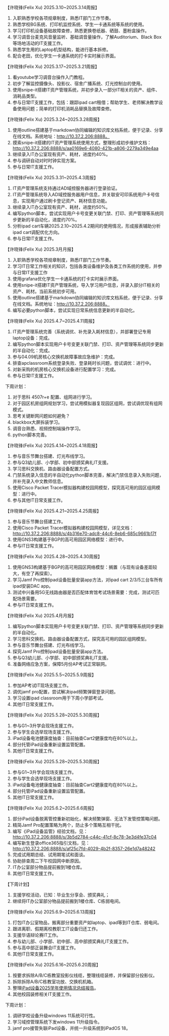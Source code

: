 

【许晓锋(Felix Xu) 2025.3.10~2025.3.14周报】
1. 入职熟悉学校各项规章制度，熟悉IT部门工作节奏。
2. 熟悉学校BG系统、打印机监控系统、学生一卡通系统等系统的使用。
3. 学习打印机设备基础故障查修，熟悉更换卷纸器、硒鼓、墨粉盒操作。
4. 学习调音台麦克风音量监听、基础调音量操作，了解Auditorium、Black Box等场地活动的IT支援工作。
5. 熟悉学生用的Laptop机型结构，能进行基本拆修。
6. 配合老田，优化学生一卡通系统的打卡实时展示界面。


【许晓锋(Felix Xu) 2025.3.17~2025.3.21周报】
1. 看youtube学习调音台操作入门教程。
2. 初步了解监控摄像头、投影仪、宿舍广播系统、灯光控制台的使用。
3. 使用snipe-it搭建IT资产管理系统，并初步录入一部分IT相关的资产、组件、消耗品类型。
4. 参与日常IT支援工作，包括：跟踪ipad cart租借；帮助学生、老师解决教学设备使用问题；简单的打印机消耗品替换及故障查修。


【许晓锋(Felix Xu) 2025.3.24~2025.3.28周报】
1. 使用outline搭建基于markdown协同编辑的知识库文档系统，便于记录、分享在线文档。系统地址：http://10.37.2.206:8888。
2. 摸索snipe-it搭建的IT资产管理系统使用方式，整理形成初步维护文档：http://10.37.2.206:8888/s/aa0169e6-4080-421b-a806-2279a349e4aa
3. 继续录入IT办公室现有资产、耗材，进度约40%。
4. 参与调研自动对时时钟实现方案。
5. 参与日常IT支援工作。


【许晓锋(Felix Xu) 2025.3.31~2025.4.3周报】
1. IT资产管理系统支持通过AD域控服务器进行登录验证。
2. IT资产管理系统导入AD域控服务器用户信息，并关联安可印系统用户卡号信息，实现用户通过刷卡登记资产、耗材信息功能。
3. 继续录入IT办公室现有资产、耗材，进度约50%。
4. 编写python脚本，尝试实现用户卡号变更关联门禁、打印、资产管理等系统同步更新的半自动化，进度约70%。
5. 分析ipad cart车辆2025.2.10~2025.4.2期间的使用情况，形成报表辅助分析ipad cart调配优化方向。
6. 参与日常IT支援工作。


【许晓锋(Felix Xu) 2025.3月月报】
1. 入职熟悉学校各项规章制度，熟悉IT部门工作节奏。
2. 学习IT日常工作相关的知识，包括各类设备维护及各类工作系统的使用，并参与日常IT支援工作
3. 使用grafana优化学生一卡通系统的打卡实时展示界面。
4. 使用snipe-it搭建IT资产管理系统，导入学习用户信息，并录入部分IT相关的资产、耗材。当前系统初步可用。
5. 使用outline搭建基于markdown协同编辑的知识库文档系统，便于记录、分享在线文档。系统地址：http://10.37.2.206:8888。
6. 编写必要python脚本，尝试实现日常系统信息更新的半自动化。


【许晓锋(Felix Xu) 2025.4.7~2025.4.11周报】
1. IT资产管理系统完善（系统调优、补充录入耗材信息），并部署登记专用laptop设备：完成。
2. 编写python脚本实现用户卡号变更关联门禁、打印、资产管理等系统同步更新的半自动化：完成。
3. 参与04.09机房核心交换机故障事故应急维护：完成。
4. 排查apclassroom系统登录失败、登录耗时长问题，尝试调优：进行中。
5. 对新采购的机房核心交换机设备进行配置学习：完成。
6. 参与日常IT支援工作。

下周计划：
1. 对于思科 4507r+e 配置、组网进行学习。
2. 对于园区机房组网规划学习，尝试用模拟器复现园区组网，尝试调优现有组网模式。
3. 思考关键断网问题如何避免？
4. blackbox大屏拆装学习。
5. 调音台熟悉、视频控制端操作学习。
6. python脚本完善。

【许晓锋(Felix Xu) 2025.4.14~2025.4.18周报】
1. 参与音乐节舞台搭建、灯光布线学习。
2. 参与Q3幼儿部、小学部、初中部颁奖典礼IT支援。
3. 学习思科交换机、路由器设备配置方式。
4. 门禁系统录入信息的半自动化python脚本完善，解决门禁信息录入失败问题，并补充录入中文教师信息。
5. 使用Cisco Packet Tracer模拟器构建校园网模型，探究高可用的园区组网模型：进行中。
6. 参与其他IT日常支援工作。


【许晓锋(Felix Xu) 2025.4.21~2025.4.25周报】
1. 参与音乐节舞台搭建工作。
2. 使用Cisco Packet Tracer模拟器构建校园网模型，详见文档：http://10.37.2.206:8888/s/4b316e70-adc8-44c6-8eb6-685c9661b17f
3. 使用GNS3构建基于BGP的高可用园区网络模型：进行中。
4. 参与IT日常支援工作。


【许晓锋(Felix Xu) 2025.4.28~2025.4.30周报】
1. 使用GNS3构建基于BGP的高可用园区网络模型：搁置（与现有设备差距较大，有空了再探索）。
2. 学习Jamf Pro控制ipad设备批量安装app方法，对ipad cart 2/3/5三台车所有ipad安装DAC app。
3. 测试中兴备用5G无线路由器是否匹配体育馆考试场景需要：完成，测试可匹配场景需要。
4. 参与IT日常支援工作。



【许晓锋(Felix Xu) 2025.4月月报】
1. 编写python脚本实现用户卡号变更关联门禁、打印、资产管理等系统同步更新的半自动化。
2. 学习思科交换机、路由器设备配置方式，探究高可用的园区组网模型。
3. 参与音乐节舞台搭建、灯光布线学习。
4. 探究Jamf Pro控制ipad设备批量安装app方法。
5. 参与Q3幼儿部、小学部、初中部颁奖典礼IT支援。
6. 准备网络应急方案，保障5月份AP考试正常联网。


【许晓锋(Felix Xu) 2025.5.5~2025.5.9周报】
1. 参加AP考试IT现场支援工作。
2. 调优jamf pro配置，尝试解决ipad频繁弹窗登录问题。
3. 学习设置ipad classroom用于下周小学部考试。
4. 其他IT日常支援工作。


【许晓锋(Felix Xu) 2025.5.28~2025.5.30周报】
1. 参与G1~3升学会现场支援工作。
2. 参与学生会选举现场支援工作。
3. iPad设备电池健康度抽查：目前抽查Cart2健康度均在80%以上。
4. 部分托管iPad设备重新设置监管配置。
5. 其他IT日常支援工作。

【许晓锋(Felix Xu) 2025.5.28~2025.5.30周报】
1. 参与G1~3升学会现场支援工作。
2. 参与学生会选举现场支援工作。
3. iPad设备电池健康度抽查：目前抽查Cart2健康度均在80%以上。
4. 部分托管iPad设备重新设置监管配置。
5. 其他IT日常支援工作。

【许晓锋(Felix Xu) 2025.6.2~2025.6.6周报】
1. 部分iPad设备脱离管控重新初始化，解决频繁弹窗、无法下发管控策略问题。
2. 精简Jamf Pro配置策略为两个，防止多个策略互相干扰。
3. 编写《iPad设备监管》经验文档，见：http://10.37.2.206:8888/s/3b5d2784-c44c-41cf-8c78-3e3d4fe37c04
4. 编写新生登录office365指引文档，见：http://10.37.2.206:8888/s/af25c7fd-4029-4b2f-8357-26e1d7a48242
5. 完成试用期总结、试用期笔试和面谈。
6. 协助排查周二下午校园网中断原因。
7. IT办公室部分物品提前搬到1楼仓库。
8. 其他IT日常支援工作。

【下周计划】
1. 支援学校活动，已知：毕业生分享会、颁奖典礼；
2. 继续将IT办公室部分物品提前搬到1楼仓库、C栋弱电间。



【许晓锋(Felix Xu) 2025.6.9~2025.6.13周报】
1. 打包IT办公室物品，搬离部分重要资产如laptop、ipad等到IT仓库、弱电间。
2. 跟进离职、假期离校教职工IT设备归还工作。
3. 支援华语辩论赛IT工作。
4. 参与幼儿部、小学部、初中部、高中部颁奖典礼IT支援工作。
5. 参与高中部正装舞会IT支援工作。
6. 其他IT日常支援工作。

【许晓锋(Felix Xu) 2025.6.16~2025.6.20周报】
1. 按要求拆除A/B/C栋教室投影仪线缆，整理线缆装修，并保留部分投影仪。
2. 拆除拆除A/B/C栋教室功放、交换机机箱。
3. 整理[iPad设备2025学年使用情况总结报告](https://bssgj-my.sharepoint.com/:w:/g/personal/felix_xu-biph_basischina_com/EdYa-k0_RxFOtJJWKYDIFEEB9f7V2Ss_Y889E87qTS7yVw?e=rGwAzK)。
4. 其他校园装修相关IT支援工作。

下周计划：
1. 调研学校设备升级windows 11系统可行性。
2. 学习域控管理系统下发windows 11升级指令。
3. jamf pro接管失联iPad设备，并统一升级系统到iPadOS 18。
